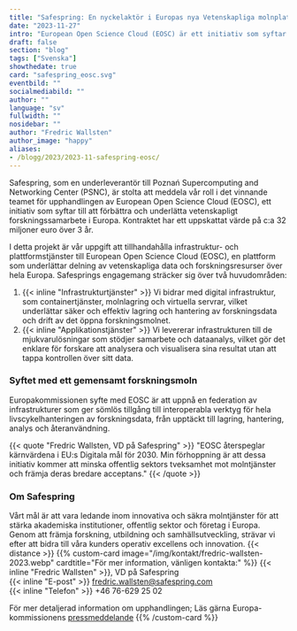 ```yaml
---
title: "Safespring: En nyckelaktör i Europas nya Vetenskapliga molnplattform värd 32 miljoner euro"
date: "2023-11-27"
intro: "European Open Science Cloud (EOSC) är ett initiativ som syftar till att förbättra och revolutionera vetenskapligt forskningssamarbete i Europa."
draft: false
section: "blog"
tags: ["Svenska"]
showthedate: true
card: "safespring_eosc.svg"
eventbild: ""
socialmediabild: ""
author: ""
language: "sv"
fullwidth: ""
nosidebar: ""
author: "Fredric Wallsten"
author_image: "happy"
aliases:
- /blogg/2023/2023-11-safespring-eosc/
---
```


Safespring, som en underleverantör till Poznań Supercomputing and Networking Center (PSNC), är stolta att meddela vår roll i det vinnande teamet för upphandlingen av European Open Science Cloud (EOSC), ett initiativ som syftar till att förbättra och underlätta vetenskapligt forskningssamarbete i Europa. Kontraktet har ett uppskattat värde på c:a 32 miljoner euro över 3 år.

I detta projekt är vår uppgift att tillhandahålla infrastruktur- och plattformstjänster till European Open Science Cloud (EOSC), en plattform som underlättar delning av vetenskapliga data och forskningsresurser över hela Europa. Safesprings engagemang sträcker sig över två huvudområden:

1. {{< inline "Infrastrukturtjänster" >}} Vi bidrar med digital infrastruktur, som containertjänster, molnlagring och virtuella servrar, vilket underlättar säker och effektiv lagring och hantering av forskningsdata och drift av det öppna forskningsmolnet.
2. {{< inline "Applikationstjänster" >}} Vi levererar infrastrukturen till de mjukvarulösningar som stödjer samarbete och dataanalys, vilket gör det enklare för forskare att analysera och visualisera sina resultat utan att tappa kontrollen över sitt data.

### Syftet med ett gemensamt forskningsmoln

Europakommissionen syfte med EOSC är att uppnå en federation av infrastrukturer som ger sömlös tillgång till interoperabla verktyg för hela livscykelhanteringen av forskningsdata, från upptäckt till lagring, hantering, analys och återanvändning.

{{< quote "Fredric Wallsten, VD på Safespring" >}}
"EOSC återspeglar kärnvärdena i EU:s Digitala mål för 2030. Min förhoppning är att dessa initiativ kommer att minska offentlig sektors tveksamhet mot molntjänster och främja deras bredare acceptans."
{{< /quote >}}

### Om Safespring

Vårt mål är att vara ledande inom innovativa och säkra molntjänster för att stärka akademiska institutioner, offentlig sektor och företag i Europa. Genom att främja forskning, utbildning och samhällsutveckling, strävar vi efter att bidra till våra kunders operativ excellens och innovation.
{{< distance >}}
{{% custom-card image="/img/kontakt/fredric-wallsten-2023.webp" cardtitle="För mer information, vänligen kontakta:" %}}
{{< inline "Fredric Wallsten" >}}, VD på Safespring  
{{< inline "E-post" >}} fredric.wallsten@safespring.com  
{{< inline "Telefon" >}} +46 76-629 25 02

För mer detaljerad information om upphandlingen; Läs gärna Europa-kommissionens [pressmeddelande](https://digital-strategy.ec.europa.eu/en/news/commission-announces-winners-eosc-procurement)
{{% /custom-card %}}
